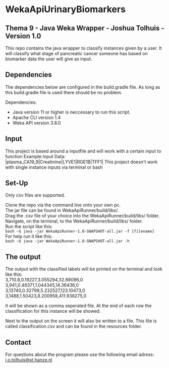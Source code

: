 # WekaApiUrinaryBiomarkers
Thema 9 - Java Weka Wrapper - Joshua Tolhuis - Version 1.0
-----

This repo contains the java wrapper to classify instances given by a user. It will classify what stage of pancreatic cancer someone has based on biomarker data the user will give as input. 

## Dependencies

The dependencies below are configured in the build.gradle file. As long as this build.gradle file is used there should be no problem.

Dependencies:
- Java version 11 or higher is neccessary to run this script.
- Apache CLI version 1.4
- Weka API version 3.8.0

## Input
This project is based around a inputfile and will work with a certain input to function
Example Input Data:
|plasma_CA19_9|Creatinine|LYVE1|RGE1B|TFF1|
This project doesn't work with single instance inputs via terminal or bash

## Set-Up

Only csv files are supported.

Clone the repo via the command line onto your own pc.  
The jar file can be found in WekaApiRunner/build/libs/.  
Drag the .csv file of your choice into the WekaApiRunner/build/libs/ folder.  
Navigate, on the terminal, to the WekaApiRunner/build/libs/ folder.  
Run the script like this:  
    ```bash
    ~$ java -jar WekaApiRunner-1.0-SNAPSHOT-all.jar -f [filename] 
    ```  
For help run it like this:  
    ```bash
    ~$ java -jar WekaApiRunner-1.0-SNAPSHOT-all.jar -h  
    ```  
## The output

The output with the classified labels will be printed on the terminal and look like this:  
3,710.8,0.19227,3.055294,32.89096,0  
3,941,0.46371,1.044345,14.36436,0  
3,13740,0.32799,5.232527,123.10473,0  
3,1488,1.50423,8.200958,411.938275,0  

It will be shown as a comma seperated file. At the end of each row the classification for this instance will be showed.

Next to the output on the screen it will also be written to a file. This file is called classification.csv and can be found in the resources folder.

## Contact

For questions about the program please use the following email adress:  
j.o.tolhuis@st.hanze.nl
